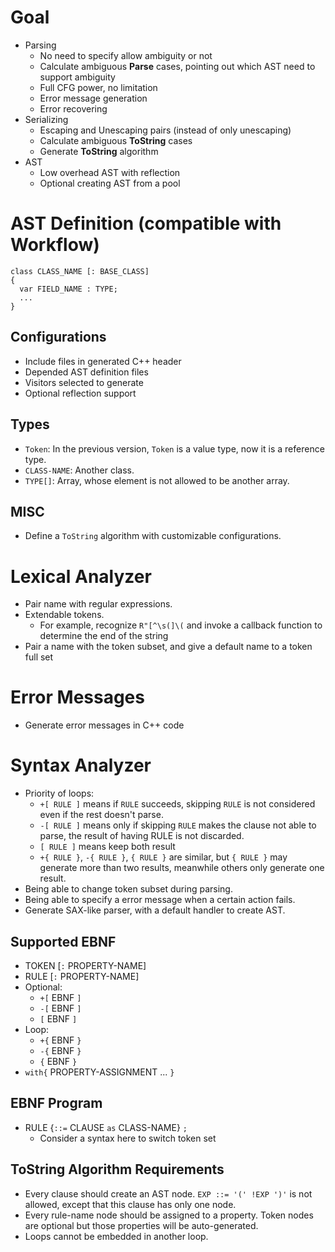 # Goal

* Parsing
  * No need to specify allow ambiguity or not
  * Calculate ambiguous **Parse** cases, pointing out which AST need to support ambiguity
  * Full CFG power, no limitation
  * Error message generation
  * Error recovering
* Serializing
  * Escaping and Unescaping pairs (instead of only unescaping)
  * Calculate ambiguous **ToString** cases
  * Generate **ToString** algorithm
* AST
  * Low overhead AST with reflection
  * Optional creating AST from a pool

# AST Definition (compatible with Workflow)

```
class CLASS_NAME [: BASE_CLASS]
{
  var FIELD_NAME : TYPE;
  ...
}
```

## Configurations

- Include files in generated C++ header
- Depended AST definition files
- Visitors selected to generate
- Optional reflection support

## Types

- `Token`: In the previous version, `Token` is a value type, now it is a reference type.
- `CLASS-NAME`: Another class.
- `TYPE[]`: Array, whose element is not allowed to be another array.

## MISC

- Define a `ToString` algorithm with customizable configurations.

# Lexical Analyzer

- Pair name with regular expressions.
- Extendable tokens.
  - For example, recognize `R"[^\s(]\(` and invoke a callback function to determine the end of the string
- Pair a name with the token subset, and give a default name to a token full set

# Error Messages

- Generate error messages in C++ code

# Syntax Analyzer

- Priority of loops:
  - `+[ RULE ]` means if `RULE` succeeds, skipping `RULE` is not considered even if the rest doesn't parse.
  - `-[ RULE ]` means only if skipping `RULE` makes the clause not able to parse, the result of having RULE is not discarded.
  - `[ RULE ]` means keep both result
  - `+{ RULE }`, `-{ RULE }`, `{ RULE }` are similar, but `{ RULE }` may generate more than two results, meanwhile others only generate one result.
- Being able to change token subset during parsing.
- Being able to specify a error message when a certain action fails.
- Generate SAX-like parser, with a default handler to create AST.

## Supported EBNF

- TOKEN [`:` PROPERTY-NAME]
- RULE [`:` PROPERTY-NAME]
- Optional:
  - `+[` EBNF `]`
  - `-[` EBNF `]`
  - `[` EBNF `]`
- Loop:
  - `+{` EBNF `}`
  - `-{` EBNF `}`
  - `{` EBNF `}`
- `with{` PROPERTY-ASSIGNMENT ... `}`
 
## EBNF Program

- RULE {`::=` CLAUSE `as` CLASS-NAME} `;`
  - Consider a syntax here to switch token set

## ToString Algorithm Requirements
- Every clause should create an AST node. `EXP ::= '(' !EXP ')'` is not allowed, except that this clause has only one node.
- Every rule-name node should be assigned to a property. Token nodes are optional but those properties will be auto-generated.
- Loops cannot be embedded in another loop.
